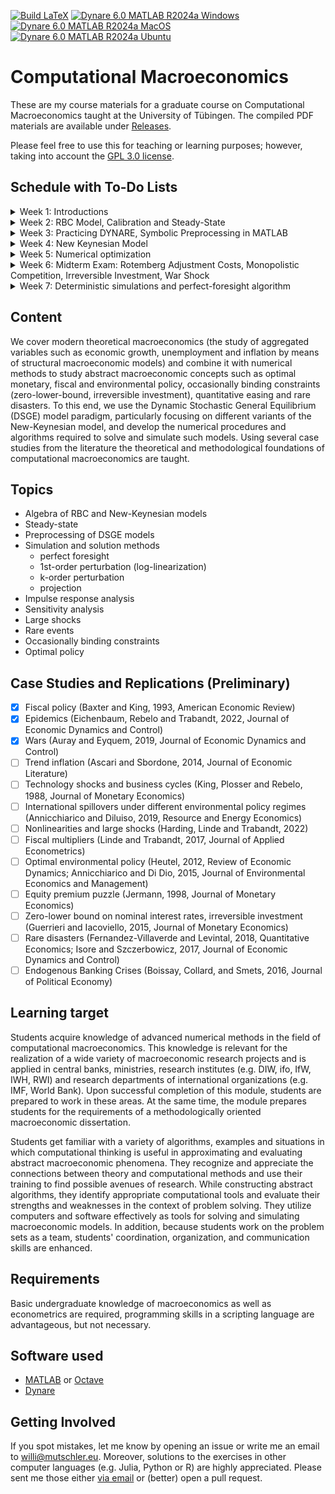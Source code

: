 [![Build LaTeX](../../actions/workflows/latex.yml/badge.svg)](../../actions/workflows/latex.yml)
[![Dynare 6.0 MATLAB R2024a Windows](../../actions/workflows/dynare-6.0-matlab-r2024a-windows.yml/badge.svg)](../../actions/workflows/dynare-6.0-matlab-r2024a-windows.yml)
[![Dynare 6.0 MATLAB R2024a MacOS](../../actions/workflows/dynare-6.0-matlab-r2024a-macos.yml/badge.svg)](../../actions/workflows/dynare-6.0-matlab-r2024a-macos.yml)
[![Dynare 6.0 MATLAB R2024a Ubuntu](../../actions/workflows/dynare-6.0-matlab-r2024a-ubuntu.yml/badge.svg)](../../actions/workflows/dynare-6.0-matlab-r2024a-ubuntu.yml)

# Computational Macroeconomics

These are my course materials for a graduate course on Computational Macroeconomics taught at the University of Tübingen.
The compiled PDF materials are available under [Releases](https://github.com/wmutschl/Computational-Macroeconomics/releases).

Please feel free to use this for teaching or learning purposes; however, taking into account the [GPL 3.0 license](https://choosealicense.com/licenses/gpl-3.0/).

## Schedule with To-Do Lists

<details>
  <summary>Week 1: Introductions</summary>

### Goals

* understand the scope and topics of *Computational Macroeconomics*
* decide whether you want to take the course
* prepare your computer for the course with MATLAB/Octave and Dynare
* do your first steps in MATLAB/Octave and Dynare
* (optionally) install GitKraken and do your first steps with git

### To Do

* [x] read the general course information on [Ilias](https://ovidius.uni-tuebingen.de)
* [x] watch the introductory videos (on YouTube)
  * [x] [Introduction to Computational Macroeconomics](https://youtu.be/vZfX5U5xyws)
  * [x] [Introduction to MATLAB](https://youtu.be/_CbLr11aeQ4)
  * [x] [Quick Tour Dynare (focus on solution methods and simulations)](https://youtu.be/NDFSUx46FvM)
* [x] prepare your computer: MATLAB/Octave and Dynare
  * [x] install MATLAB R2024a following [this guide](https://uni-tuebingen.de/einrichtungen/zentrum-fuer-datenverarbeitung/dienstleistungen/clientdienste/software/matlab-einzelplatzlizenz/) if you are a student of the University of Tübingen. Please also install the following toolboxes: Econometrics Toolbox, Global Optimization Toolbox, Optimization Toolbox, Parallel Computing Toolbox, Statistics and Machine Learning Toolbox, Symbolic Math Toolbox. As an alternative to MATLAB you can also install Octave following [this guide](https://octave.org/download).
  * [x] install Dynare 6.0 following [this guide](https://www.dynare.org/resources/quick_start/)
  * [x] (optionally) create an account on [GitHub.com](https://github.com/signup)
  * [x] (optionally) sign up for the [GitHub Students Developer Pack](https://education.github.com/pack) to get a free Pro license for GitKraken (among other things)
  * [x] (optionally) install the [GitKraken Client](https://gitkraken.com/download)  
* [x] do [exercises for week 1](https://github.com/wmutschl/Computational-Macroeconomics/releases/latest/download/week_1.pdf)
* [x] write down all your questions
* [x] [schedule an online meeting](https://schedule.mutschler.eu) with me
  * [x] put *"I am interested in this course"* under *"What is the meeting about?"*
  * [x] check your emails and cancel the meeting again using the link in the email
  * [x] now you know how easy it is to schedule a meeting with me :-)
* [x] participate in the Q&A sessions

</details>


<details>
  <summary>Week 2: RBC Model, Calibration and Steady-State</summary>

### Goals

* understand and get comfortable with the algebra of RBC models
* understand the concept of a steady-state
* understand the concept of calibration
* practice Dynare
* start programming with MATLAB

### To Do

* [x] watch the following videos (on YouTube)
  * [x] [RBC Baseline Model Equations and Introduction to preprocessing with Dynare](https://youtu.be/ZfsKGzR84hQ)
  * [x] [RBC Baseline Model: steady-state derivations and implementation in Dynare (with preprocessing tips)
](https://youtu.be/4xeoLh3edpo)
  * [x] [RBC Baseline Model in Dynare: Simple vs Advanced Calibration using Modularization and Changing Types
](https://youtu.be/HRpynlbZBzM)
* [x] do exercises 1 and 2 of [week 2's exercise sheet](https://github.com/wmutschl/Computational-Macroeconomics/releases/latest/download/week_2.pdf), we will do the case study together
* [x] bring all your questions and concerns to the Q&A sessions

</details>


<details>
  <summary>Week 3: Practicing DYNARE, Symbolic Preprocessing in MATLAB</summary>

### Goals

* practice DYNARE: permanent changes in fiscal policy
* practice MATLAB: symbolic toolbox, matrix algebra, loops, Kronecker products, functions
* understand preprocessing and steady-state computations in MATLAB

### To Do

* [x] finish and re-visit last week's exercises, particularly understand how to add deterministic growth to the RBC model
* [x] do exercises 1, 2 and 3 of [week 3's exercise sheet](https://github.com/wmutschl/Computational-Macroeconomics/releases/latest/download/week_3.pdf)
* [x] we will do exercise 4 of [week 3's exercise sheet](https://github.com/wmutschl/Computational-Macroeconomics/releases/latest/download/week_3.pdf) together in class, but you should already have a look
* [x] bring all your questions and concerns to the Q&A sessions

</details>


<details>
  <summary>Week 4: New Keynesian Model</summary>

### Goals

* understand and get comfortable with the algebra of New Keynesian models
* practice Dynare with the New Keynesian model

### To Do

* [x] watch [Algebra of New Keynesian Models with Calvo price rigidities](https://youtu.be/oEf9bc9_qxw) on YouTube
* [x] work carefully and thoroughly through the very long exercise 1 of [week 4's exercise sheet](https://github.com/wmutschl/Computational-Macroeconomics/releases/latest/download/week_4.pdf)
* [x] practice Dynare with the New Keynesian model by doing exercise 2 of [week 4's exercise sheet](https://github.com/wmutschl/Computational-Macroeconomics/releases/latest/download/week_4.pdf)
* [x] schedule a meeting for all your questions and concerns (or write me an email)

</details>


<details>
  <summary>Week 5: Numerical optimization</summary>

### Goals

* understand and start using numerical optimizers
* understand numerical steady-state computations

### To Do
* [x] watch the (very short) videos:
  * [Introduction to Optimization: What is Optimization](https://youtu.be/Q2dewZweAtU)
  * [Introduction To Optimization: Objective Functions and Decision Variables](https://youtu.be/AoJQS10Ewn4)
  * [Introduction To Optimization: Gradients, Constraints, Continuous and Discrete Variables](https://youtu.be/URkmNZuFzKg)
  * [Introduction To Optimization: Gradient Based Algorithms](https://youtu.be/n-Y0SDSOfUI)
  * [Introduction To Optimization: Gradient Free Algorithms (1/2) - Genetic - Particle Swarm](https://youtu.be/3QJjfeVrut8)
  * [Introduction To Optimization: Gradient Free Algorithms (2/2) Simulated Annealing, Nelder-Mead](https://youtu.be/NI3WllrvWoc)
  * [Introduction to Optimization: Calculating Derivatives](https://youtu.be/QGo31GQjEvE)  
* [x] do exercises 1-2 of [week 5's exercise sheet](https://github.com/wmutschl/Computational-Macroeconomics/releases/latest/download/week_5.pdf)
* [x] bring all your questions and concerns to the Q&A sessions

</details>

<details>
  <summary>Week 6: Midterm Exam: Rotemberg Adjustment Costs, Monopolistic Competition, Irreversible Investment, War Shock</summary>

### Goals

* understand quadratic price adjustment costs
* understand monopolistic competition and the Dixit Stiglitz elasticity parameter
* understand irreversible investments as an occasionally binding constraint
* understand the modeling of a war in a New Keynesian model
* get a good grade

### To Do
* [x] read the instructions and do all exercises from the [summer 2024 midterm exam](https://github.com/wmutschl/Computational-Macroeconomics/releases/latest/download/midterm_exam_ss2024.pdf)
* [x] read the papers carefully
* [x] hand in your solutions via email
* [x] for immediate help: contact me [via email](mailto:willi@mutschler.eu) or [schedule a meeting](https://schedule.mutschler.eu)

</details>


<details>
  <summary>Week 7: Deterministic simulations and perfect-foresight algorithm</summary>

### Goals

* understand Dynare's commands to do deterministic simulations
* understand the Newton algorithm used by Dynare to solve perfect foresight problems
* re-implement deterministic simulations in MATLAB

### To Do
* [x] watch the videos
  * [Visually Explained: Newton's Method in Optimization](https://youtu.be/W7S94pq5Xuo)
  * [Understanding Deterministic (Perfect Foresight) Simulations in Dynare](https://youtu.be/I6CgzoOfoS0)
  * [Optional: Newton's Fractal (which Newton knew nothing about) (Time: 5:55 - 11:16)](https://youtu.be/-RdOwhmqP5s?t=355)
* [x] bring all your questions and concerns to the Q&A sessions
* we do exercise 1 of [week 7's exercise sheet](https://github.com/wmutschl/Computational-Macroeconomics/releases/latest/download/week_7.pdf) together in class

</details>

<!---


<details>
  <summary>Week 8: , Practicing preprocessing and deterministic simulations, Deal with numerical issues, Homotopy, New-Keynesian SIR, First-order perturbation, Identification, Sensitivity, Log-Linearization</summary>

### Goals
* understand the SIR (Susceptible, Infected, Recovered) epidemiology model
* understand and get used to Dynare's macro preprocessing directives
* understand timing conventions of predetermined variables
* understand the difference between sticky-price and flex-price New Keynesian economies
* deal with common numerical issues in the perfect foresight solution algorithm
* understand homotopy in the context of perfect foresight simulations
* simulate a New-Keynesian SIR model

* understand the concept of a policy function
* understand the general idea of first-order perturbation approximation
* understand certainty equivalence
* understand the algorithm to compute the perturbation matrices using the Linear Rational Expectation model framework
* [optional] understand Dynare's first-order perturbation solver


### To Do
* [x] we will do a case study together in class
  * [RBC Baseline Model in Dynare: Deterministic vs Stochastic Simulations](https://youtu.be/KHTEZiw9ukU)

* [x] watch [Solving rational expectation models with first order perturbation: what Dynare does (Part 1 of 2)](https://youtu.be/hmVxasBgbqM) on YouTube
* [x] [optional] [Solving rational expectation models with first order perturbation: what Dynare does (Part 2 of 2)]() on YouTube
* [x] prepare [week 8's exercise sheet](https://github.com/wmutschl/Computational-Macroeconomics/releases/latest/download/week_8.pdf): exercise 1 and 2 for the first meeting and exercises 3 and 4 for the second meeting
* [ ] * [x] read the case-study paper carefully
  * [x] download all files
  * [x] read all the exercises
  * [x] try to prepare the exercises (this will be hard, so we will go through this together in class)
* [x] read section 2 of An and Schorfheide (2007)
* [x] [optional] read Rupert and Šustek (2019)
* [x] bring all your questions and concerns to the Q&A sessions

</details>


<details>
  <summary>Week 9: Practicing Stochastic Simulations, Impulse Response Functions, Perturbation. Environmental Policy, Trend Inflation in the New Keynesian model.</summary>

### Goals
* understand and get used to Dynare's *stoch_simul* command
* understand Dynare's sensitivity toolbox
* study the modeling approach and effects of different environmental policies in a New Keynesian model
* study the macroeconomics of trend inflation in a New Keynesian model

### To Do
* prepare [week 9's exercise sheet](https://github.com/wmutschl/Computational-Macroeconomics/releases/latest/download/week_9.pdf)
  * [x] read the case-study papers on environmental policy and trend inflation carefully
  * [x] download all files
  * [x] read all the exercises
  * [x] try to prepare the replications
* [x] bring all your questions and concerns to the Q&A sessions


</details>


<details>
  <summary>Week 10: OccBin, Introduction to Higher-Order Approximation</summary>

### Goals
* 

### To Do
* [ ]

</details>


<details>
  <summary>Week 11: Recursive Preferences and Equity Risk Premium and Stochastic Volatility</summary>

### Goals
* 

### To Do
* [ ]

</details>


<details>
  <summary>Week 12: Optimal Policy and Welfare assessment</summary>

### Goals
* 

### To Do
* [ ]

</details>


<details>
  <summary>Week 13: Projection</summary>

### Goals
* 

### To Do
* [ ]

</details>


<details>
  <summary>Week 14: Projection</summary>

### Goals
* 

### To Do
* [ ]

</details>

-->

## Content

We cover modern theoretical macroeconomics (the study of aggregated variables such as economic growth, unemployment and inflation by means of structural macroeconomic models) and combine it with numerical methods to study abstract macroeconomic concepts such as optimal monetary, fiscal and environmental policy,  occasionally binding constraints (zero-lower-bound, irreversible investment), quantitative easing and rare disasters. To this end, we use the Dynamic Stochastic General Equilibrium (DSGE) model paradigm, particularly focusing on different variants of the New-Keynesian model, and develop the numerical procedures and algorithms required to solve and simulate such models. Using several case studies from the literature the theoretical and methodological foundations of computational macroeconomics are taught.

## Topics
- Algebra of RBC and New-Keynesian models
- Steady-state
- Preprocessing of DSGE models
- Simulation and solution methods
  - perfect foresight
  - 1st-order perturbation (log-linearization)
  - k-order perturbation
  - projection
- Impulse response analysis
- Sensitivity analysis
- Large shocks
- Rare events
- Occasionally binding constraints
- Optimal policy



## Case Studies and Replications (Preliminary)
- [x] Fiscal policy (Baxter and King, 1993, American Economic Review)
- [x] Epidemics (Eichenbaum, Rebelo and Trabandt, 2022, Journal of Economic Dynamics and Control)
- [x] Wars (Auray and Eyquem, 2019, Journal of Economic Dynamics and Control)
- [ ] Trend inflation (Ascari and Sbordone, 2014, Journal of Economic Literature)
- [ ] Technology shocks and business cycles (King, Plosser and Rebelo, 1988, Journal of Monetary Economics)
- [ ] International spillovers under different environmental policy regimes (Annicchiarico and Diluiso, 2019, Resource and Energy Economics)
- [ ] Nonlinearities and large shocks (Harding, Linde and Trabandt, 2022)
- [ ] Fiscal multipliers (Linde and Trabandt, 2017, Journal of Applied Econometrics)
- [ ] Optimal environmental policy (Heutel, 2012, Review of Economic Dynamics; Annicchiarico and Di Dio, 2015, Journal of Environmental Economics and Management)
- [ ] Equity premium puzzle (Jermann, 1998, Journal of Monetary Economics)
- [ ] Zero-lower bound on nominal interest rates, irreversible investment (Guerrieri and Iacoviello, 2015, Journal of Monetary Economics)
- [ ] Rare disasters (Fernandez-Villaverde and Levintal, 2018, Quantitative Economics; Isore and Szczerbowicz, 2017, Journal of Economic Dynamics and Control)
- [ ] Endogenous Banking Crises (Boissay, Collard, and Smets, 2016, Journal of Political Economy)

## Learning target

Students acquire knowledge of advanced numerical methods in the field of computational macroeconomics. This knowledge is relevant for the realization of a wide variety of macroeconomic research projects and is applied in central banks, ministries, research institutes (e.g. DIW, ifo, IfW, IWH, RWI) and research departments of international organizations (e.g. IMF, World Bank). Upon successful  completion of this module, students are prepared to work in these areas. At the same time, the module  prepares students for the requirements of a methodologically oriented macroeconomic dissertation.

Students get familiar with a variety of algorithms, examples and situations in which computational thinking is useful in approximating and evaluating abstract macroeconomic phenomena. They recognize and appreciate the connections between theory and computational methods and use their training to find possible avenues of research. While constructing abstract algorithms, they identify appropriate computational tools and evaluate their strengths and weaknesses in the context of problem solving. They utilize computers and software effectively as tools for solving and simulating macroeconomic models. In addition, because students work on the problem sets as a team, students' coordination, organization, and communication skills are enhanced.


## Requirements
Basic undergraduate knowledge of macroeconomics as well as econometrics are required, programming skills in a scripting language are advantageous, but not necessary.

## Software used

* [MATLAB](https://mathworks.com) or [Octave](https://octave.org)
* [Dynare](https://www.dynare.org)


## Getting Involved
If you spot mistakes, let me know by opening an issue or write me an email to [willi@mutschler.eu](mailto:willi@mutschler.eu).
Moreover, solutions to the exercises in other computer languages (e.g. Julia, Python or R) are highly appreciated.
Please sent me those either [via email](mailto:willi@mutschler.eu) or (better) open a pull request.
